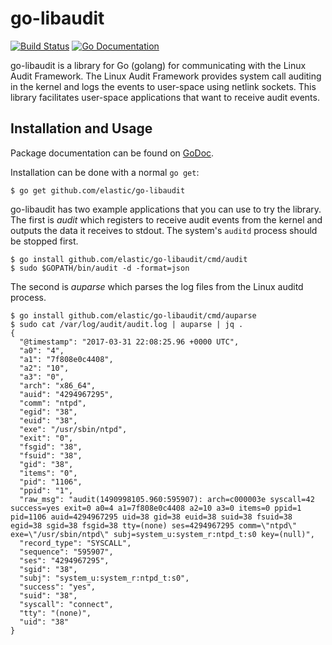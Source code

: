 # go-libaudit

[![Build Status](http://img.shields.io/travis/elastic/go-libaudit.svg?style=flat-square)][travis]
[![Go Documentation](http://img.shields.io/badge/go-documentation-blue.svg?style=flat-square)][godocs]

[travis]: http://travis-ci.org/elastic/go-libaudit
[godocs]: http://godoc.org/github.com/elastic/go-libaudit

go-libaudit is a library for Go (golang) for communicating with the Linux Audit
Framework. The Linux Audit Framework provides system call auditing in the kernel
and logs the events to user-space using netlink sockets. This library
facilitates user-space applications that want to receive audit events.

## Installation and Usage

Package documentation can be found on [GoDoc][godocs].

Installation can be done with a normal `go get`:

```
$ go get github.com/elastic/go-libaudit
```

go-libaudit has two example applications that you can use to try the library.
The first is _audit_ which registers to receive audit events from the kernel
and outputs the data it receives to stdout. The system's `auditd` process
should be stopped first.

```
$ go install github.com/elastic/go-libaudit/cmd/audit
$ sudo $GOPATH/bin/audit -d -format=json
```

The second is _auparse_ which parses the log files from the Linux auditd
process.

```
$ go install github.com/elastic/go-libaudit/cmd/auparse
$ sudo cat /var/log/audit/audit.log | auparse | jq .
{
  "@timestamp": "2017-03-31 22:08:25.96 +0000 UTC",
  "a0": "4",
  "a1": "7f808e0c4408",
  "a2": "10",
  "a3": "0",
  "arch": "x86_64",
  "auid": "4294967295",
  "comm": "ntpd",
  "egid": "38",
  "euid": "38",
  "exe": "/usr/sbin/ntpd",
  "exit": "0",
  "fsgid": "38",
  "fsuid": "38",
  "gid": "38",
  "items": "0",
  "pid": "1106",
  "ppid": "1",
  "raw_msg": "audit(1490998105.960:595907): arch=c000003e syscall=42 success=yes exit=0 a0=4 a1=7f808e0c4408 a2=10 a3=0 items=0 ppid=1 pid=1106 auid=4294967295 uid=38 gid=38 euid=38 suid=38 fsuid=38 egid=38 sgid=38 fsgid=38 tty=(none) ses=4294967295 comm=\"ntpd\" exe=\"/usr/sbin/ntpd\" subj=system_u:system_r:ntpd_t:s0 key=(null)",
  "record_type": "SYSCALL",
  "sequence": "595907",
  "ses": "4294967295",
  "sgid": "38",
  "subj": "system_u:system_r:ntpd_t:s0",
  "success": "yes",
  "suid": "38",
  "syscall": "connect",
  "tty": "(none)",
  "uid": "38"
}
```